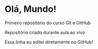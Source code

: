 # Olá, Mundo!
 Primeiro repositório do curso Git e GitHub

 Repositório criado durante aula ao vivo
 
 Essa linha eu editei diretamente no GitHub!
